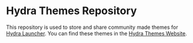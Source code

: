 # Hydra Themes Repository

This repository is used to store and share community made themes for [Hydra Launcher](https://hydralauncher.gg/pt-PT). You can find these themes in the [Hydra Themes Website](https://hydrathemes.shop/).

